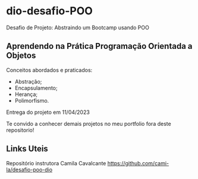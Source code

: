 # dio-desafio-POO
Desafio de Projeto: Abstraindo um Bootcamp usando POO

## Aprendendo na Prática Programação Orientada a Objetos

Conceitos abordados e praticados: 
- Abstração;
- Encapsulamento;
- Herança;
- Polimorfismo. 


Entrega do projeto em 11/04/2023

Te convido a conhecer demais projetos no meu portfolio fora deste repositorio!


## Links Uteis

Repositório instrutora Camila Cavalcante https://github.com/cami-la/desafio-poo-dio
